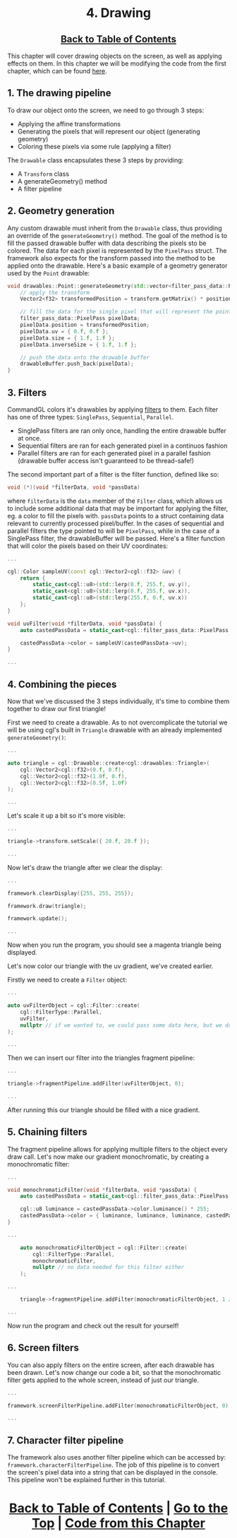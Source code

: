 <div align="center">

# 4. Drawing

## [Back to Table of Contents](../table_of_contents.md)

</div>

This chapter will cover drawing objects on the screen, as well as applying effects on them. In this chapter we will be modifying the code from the first chapter, which can be found [here](../setup/basic_app.cpp).

## 1. The drawing pipeline

To draw our object onto the screen, we need to go through 3 steps:

- Applying the affine transformations
- Generating the pixels that will represent our object (generating geometry)
- Coloring these pixels via some rule (applying a filter)

The `Drawable` class encapsulates these 3 steps by providing:

- A `Transform` class
- A generateGeometry() method
- A filter pipeline

## 2. Geometry generation

Any custom drawable must inherit from the `Drawable` class, thus providing an override of the `generateGeometry()` method. The goal of the method is to fill the passed drawable buffer with data describing the pixels sto be colored. The data for each pixel is represented by the `PixelPass` struct. The framework also expects for the transform passed into the method to be applied onto the drawable. Here's a basic example of a geometry generator used by the `Point` drawable:

```cpp
void drawables::Point::generateGeometry(std::vector<filter_pass_data::PixelPass> &drawableBuffer, Transform &transform) {
    // apply the transform
    Vector2<f32> transformedPosition = transform.getMatrix() * position;

    // fill the data for the single pixel that will represent the point
    filter_pass_data::PixelPass pixelData;
    pixelData.position = transformedPosition;
    pixelData.uv = { 0.f, 0.f };
    pixelData.size = { 1.f, 1.f };
    pixelData.inverseSize = { 1.f, 1.f };

    // push the data onto the drawable buffer
    drawableBuffer.push_back(pixelData);
}
```

## 3. Filters

CommandGL colors it's drawables by applying [filters](https://ciufcia.github.io/CommandGL/structcgl_1_1Filter.html) to them. Each filter has one of three types: `SinglePass`, `Sequential`, `Parallel`.

- SinglePass filters are ran only once, handling the entire drawable buffer at once.
- Sequential filters are ran for each generated pixel in a continuos fashion
- Parallel filters are ran for each generated pixel in a parallel fashion (drawable buffer access isn't guaranteed to be thread-safe!)

The second important part of a filter is the filter function, defined like so:

```cpp
void (*)(void *filterData, void *passData)
```

where `filterData` is the `data` member of the `Filter` class, which allows us to include some additional data that may be important for applying the filter, eg. a color to fill the pixels with. `passData` points to a struct containing data relevant to currently processed pixel/buffer. In the cases of sequential and parallel filters the type pointed to will be `PixelPass`, while in the case of a SinglePass filter, the drawableBuffer will be passed. Here's a filter function that will color the pixels based on their UV coordinates:

```cpp
...

cgl::Color sampleUV(const cgl::Vector2<cgl::f32> &uv) {
    return {
        static_cast<cgl::u8>(std::lerp(0.f, 255.f, uv.y)),
        static_cast<cgl::u8>(std::lerp(0.f, 255.f, uv.x)),
        static_cast<cgl::u8>(std::lerp(255.f, 0.f, uv.x))
    };
}

void uvFilter(void *filterData, void *passData) {
    auto castedPassData = static_cast<cgl::filter_pass_data::PixelPass *>(passData);

    castedPassData->color = sampleUV(castedPassData->uv);
}

...
```

## 4. Combining the pieces

Now that we've discussed the 3 steps individually, it's time to combine them together to draw our first triangle!

First we need to create a drawable. As to not overcomplicate the tutorial we will be using cgl's built in `Triangle` drawable with an already implemented `generateGeometry()`:

```cpp
...

auto triangle = cgl::Drawable::create<cgl::drawables::Triangle>(
    cgl::Vector2<cgl::f32>(0.f, 0.f),
    cgl::Vector2<cgl::f32>(1.0f, 0.f),
    cgl::Vector2<cgl::f32>(0.5f, 1.0f)
);

...
```

Let's scale it up a bit so it's more visible:

```cpp
...

triangle->transform.setScale({ 20.f, 20.f });

...
```

Now let's draw the triangle after we clear the display:

```cpp
...

framework.clearDisplay({255, 255, 255});

framework.draw(triangle);

framework.update();

...
```

Now when you run the program, you should see a magenta triangle being displayed.

Let's now color our triangle with the uv gradient, we've created earlier.

Firstly we need to create a `Filter` object:

```cpp
...

auto uvFilterObject = cgl::Filter::create(
    cgl::FilterType::Parallel,
    uvFilter,
    nullptr // if we wanted to, we could pass some data here, but we don't need it for this filter
);

...
```

Then we can insert our filter into the triangles fragment pipeline:

```cpp
...

triangle->fragmentPipeline.addFilter(uvFilterObject, 0);

...
```

After running this our triangle should be filled with a nice gradient.

## 5. Chaining filters

The fragment pipeline allows for applying multiple filters to the object every draw call. Let's now make our gradient monochromatic, by creating a monochromatic filter:

```cpp
...

void monochromaticFilter(void *filterData, void *passData) {
    auto castedPassData = static_cast<cgl::filter_pass_data::PixelPass *>(passData);

    cgl::u8 luminance = castedPassData->color.luminance() * 255;
    castedPassData->color = { luminance, luminance, luminance, castedPassData->color.a };
}

...

    auto monochromaticFilterObject = cgl::Filter::create(
        cgl::FilterType::Parallel,
        monochromaticFilter,
        nullptr // no data needed for this filter either
    );

...

    triangle->fragmentPipeline.addFilter(monochromaticFilterObject, 1 /*This filer will be ran after the uv filter*/);

...
```

Now run the program and check out the result for yourself!

## 6. Screen filters

You can also apply filters on the entire screen, after each drawable has been drawn. Let's now change our code a bit, so that the monochromatic filter gets applied to the whole screen, instead of just our triangle.

```cpp
...

framework.screenFilterPipeline.addFilter(monochromaticFilterObject, 0);

...
```

## 7. Character filter pipeline

The framework also uses another filter pipeline which can be accessed by: `framework.characterFilterPipeline`. The job of this pipeline is to convert the screen's pixel data into a string that can be displayed in the console. This pipeline won't be explained further in this tutorial.

<div align="center">

# [Back to Table of Contents](../table_of_contents.md) | [Go to the Top](#4-drawing) | [Code from this Chapter](drawing.cpp)

</div>